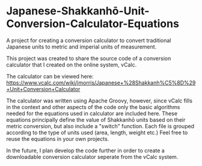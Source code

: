 # Japanese-Shakkanhō-Unit-Conversion-Calculator-Equations
A project for creating a conversion calculator to convert traditional Japanese units to metric and imperial units of measurement.

This project was created to share the source code of a conversion calculator that I created on the online system, vCalc. 

The calculator can be viewed here: https://www.vcalc.com/wiki/jmorris/Japanese+%28Shakkanh%C5%8D%29+Unit+Conversion+Calculator

The calculator was written using Apache Groovy, however, since vCalc fills in the context and other aspects of the code only the basic algorithms needed for the equations used in calculator are included here. These equations principally define the value of Shakkanhō units based on their metric conversion, but also include a "switch" function. Each file is grouped according to the type of units used (area, length, weight etc.) Feel free to reuse the equations in your own projects.

In the future, I plan develop the code further in order to create a downloadable conversion calculator seperate from the vCalc system.
